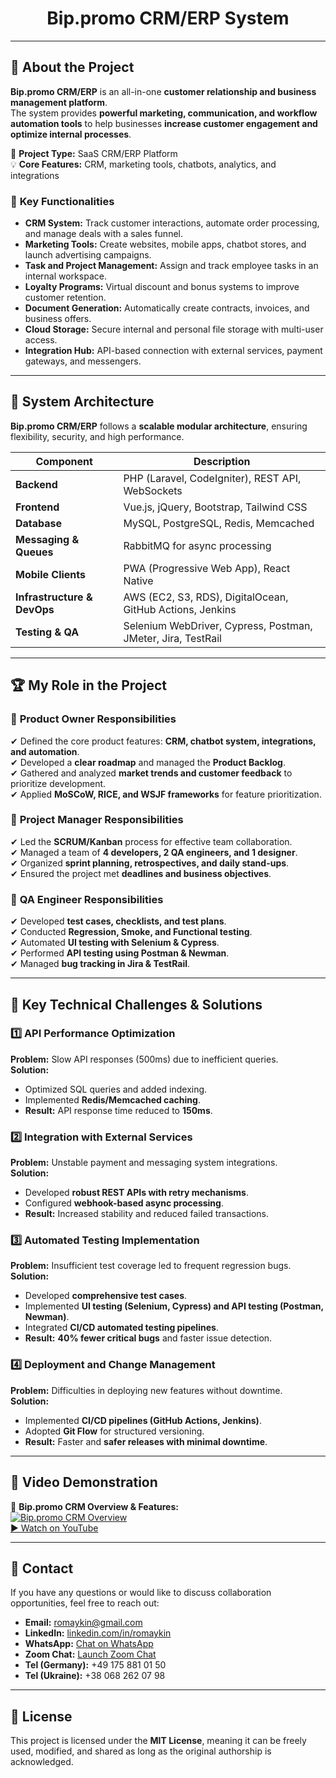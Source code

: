 <h1 align="center">Bip.promo CRM/ERP System</h1>

---

## 🌟 About the Project

**Bip.promo CRM/ERP** is an all-in-one **customer relationship and business management platform**.  
The system provides **powerful marketing, communication, and workflow automation tools** to help businesses **increase customer engagement and optimize internal processes**.

📝 **Project Type:** SaaS CRM/ERP Platform  
💡 **Core Features:** CRM, marketing tools, chatbots, analytics, and integrations

### 🎯 **Key Functionalities**
- **CRM System:** Track customer interactions, automate order processing, and manage deals with a sales funnel.
- **Marketing Tools:** Create websites, mobile apps, chatbot stores, and launch advertising campaigns.
- **Task and Project Management:** Assign and track employee tasks in an internal workspace.
- **Loyalty Programs:** Virtual discount and bonus systems to improve customer retention.
- **Document Generation:** Automatically create contracts, invoices, and business offers.
- **Cloud Storage:** Secure internal and personal file storage with multi-user access.
- **Integration Hub:** API-based connection with external services, payment gateways, and messengers.

---

## 📂 System Architecture

**Bip.promo CRM/ERP** follows a **scalable modular architecture**, ensuring flexibility, security, and high performance.

| Component             | Description |
|-----------------------|------------|
| **Backend**          | PHP (Laravel, CodeIgniter), REST API, WebSockets |
| **Frontend**         | Vue.js, jQuery, Bootstrap, Tailwind CSS |
| **Database**         | MySQL, PostgreSQL, Redis, Memcached |
| **Messaging & Queues** | RabbitMQ for async processing |
| **Mobile Clients**   | PWA (Progressive Web App), React Native |
| **Infrastructure & DevOps** | AWS (EC2, S3, RDS), DigitalOcean, GitHub Actions, Jenkins |
| **Testing & QA**     | Selenium WebDriver, Cypress, Postman, JMeter, Jira, TestRail |

---

## 🏆 **My Role in the Project**

### 📌 **Product Owner Responsibilities**
✔ Defined the core product features: **CRM, chatbot system, integrations, and automation**.  
✔ Developed a **clear roadmap** and managed the **Product Backlog**.  
✔ Gathered and analyzed **market trends and customer feedback** to prioritize development.  
✔ Applied **MoSCoW, RICE, and WSJF frameworks** for feature prioritization.

### 📌 **Project Manager Responsibilities**
✔ Led the **SCRUM/Kanban** process for effective team collaboration.  
✔ Managed a team of **4 developers, 2 QA engineers, and 1 designer**.  
✔ Organized **sprint planning, retrospectives, and daily stand-ups**.  
✔ Ensured the project met **deadlines and business objectives**.

### 📌 **QA Engineer Responsibilities**
✔ Developed **test cases, checklists, and test plans**.  
✔ Conducted **Regression, Smoke, and Functional testing**.  
✔ Automated **UI testing with Selenium & Cypress**.  
✔ Performed **API testing using Postman & Newman**.  
✔ Managed **bug tracking in Jira & TestRail**.

---

## 🚀 **Key Technical Challenges & Solutions**

### **1️⃣ API Performance Optimization**
**Problem:** Slow API responses (500ms) due to inefficient queries.  
**Solution:**
- Optimized SQL queries and added indexing.
- Implemented **Redis/Memcached caching**.
- **Result:** API response time reduced to **150ms**.

### **2️⃣ Integration with External Services**
**Problem:** Unstable payment and messaging system integrations.  
**Solution:**
- Developed **robust REST APIs with retry mechanisms**.
- Configured **webhook-based async processing**.
- **Result:** Increased stability and reduced failed transactions.

### **3️⃣ Automated Testing Implementation**
**Problem:** Insufficient test coverage led to frequent regression bugs.  
**Solution:**
- Developed **comprehensive test cases**.
- Implemented **UI testing (Selenium, Cypress) and API testing (Postman, Newman)**.
- Integrated **CI/CD automated testing pipelines**.
- **Result:** **40% fewer critical bugs** and faster issue detection.

### **4️⃣ Deployment and Change Management**
**Problem:** Difficulties in deploying new features without downtime.  
**Solution:**
- Implemented **CI/CD pipelines (GitHub Actions, Jenkins)**.
- Adopted **Git Flow** for structured versioning.
- **Result:** Faster and **safer releases with minimal downtime**.

---

## 🎥 **Video Demonstration**

📌 **Bip.promo CRM Overview & Features:**  
[![Bip.promo CRM Overview](https://img.youtube.com/vi/bQ8zQDnhdtk/0.jpg)](https://www.youtube.com/watch?v=bQ8zQDnhdtk&t=30s)  
[▶ Watch on YouTube](https://www.youtube.com/watch?v=bQ8zQDnhdtk&t=30s)

---

## 📩 Contact

If you have any questions or would like to discuss collaboration opportunities, feel free to reach out:

- **Email:** [romaykin@gmail.com](mailto:romaykin@gmail.com)
- **LinkedIn:** [linkedin.com/in/romaykin](https://www.linkedin.com/in/romaykin)
- **WhatsApp:** [Chat on WhatsApp](https://api.whatsapp.com/send?phone=+380682620798)
- **Zoom Chat:** [Launch Zoom Chat](https://us05web.zoom.us/launch/chat?src=direct_chat_link&email=romaykin%40gmail.com)
- **Tel (Germany):** +49 175 881 01 50
- **Tel (Ukraine):** +38 068 262 07 98

---

## 📜 License

This project is licensed under the **MIT License**, meaning it can be freely used, modified, and shared as long as the original authorship is acknowledged.